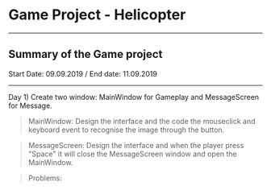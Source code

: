 # Game Project - Helicopter 
---
## Summary of the Game project
Start Date: 09.09.2019 / End date: 11.09.2019
***
Day 1) Create two window: MainWindow for Gameplay and MessageScreen for Message.
> MainWindow: Design the interface and the code the mouseclick and keyboard event to recognise the image through the button.

> MessageScreen: Design the interface and when the player press "Space" it will close the MessageScreen window and open the MainWindow. 

> Problems: 
